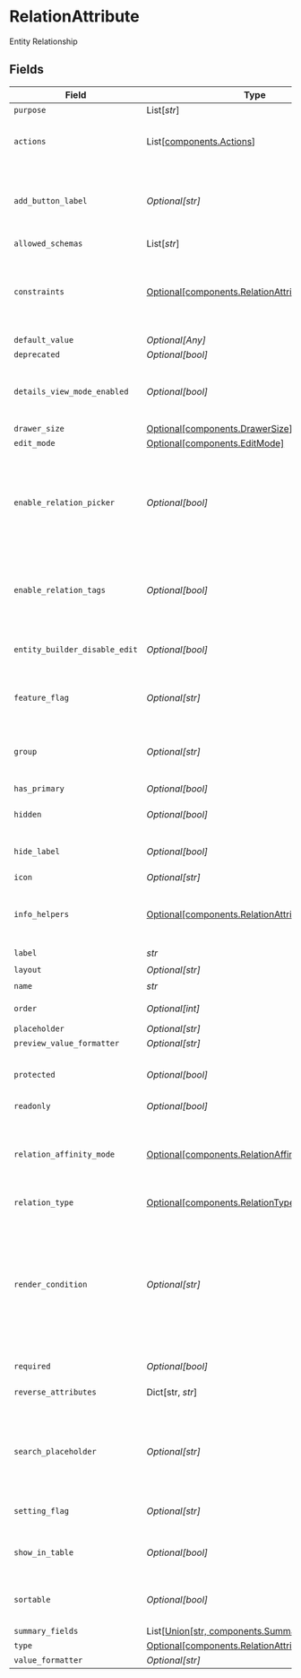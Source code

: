 # RelationAttribute

Entity Relationship


## Fields

| Field                                                                                                                                                                                                                                                 | Type                                                                                                                                                                                                                                                  | Required                                                                                                                                                                                                                                              | Description                                                                                                                                                                                                                                           | Example                                                                                                                                                                                                                                               |
| ----------------------------------------------------------------------------------------------------------------------------------------------------------------------------------------------------------------------------------------------------- | ----------------------------------------------------------------------------------------------------------------------------------------------------------------------------------------------------------------------------------------------------- | ----------------------------------------------------------------------------------------------------------------------------------------------------------------------------------------------------------------------------------------------------- | ----------------------------------------------------------------------------------------------------------------------------------------------------------------------------------------------------------------------------------------------------- | ----------------------------------------------------------------------------------------------------------------------------------------------------------------------------------------------------------------------------------------------------- |
| `purpose`                                                                                                                                                                                                                                             | List[*str*]                                                                                                                                                                                                                                           | :heavy_minus_sign:                                                                                                                                                                                                                                    | N/A                                                                                                                                                                                                                                                   |                                                                                                                                                                                                                                                       |
| `actions`                                                                                                                                                                                                                                             | List[[components.Actions](../../models/components/actions.md)]                                                                                                                                                                                        | :heavy_minus_sign:                                                                                                                                                                                                                                    | N/A                                                                                                                                                                                                                                                   | {"value":[{"action_type":"add_existing","label":"entityrelation.add_existing","default":true},{"action_type":"create_new","label":"entityrelation.create_new"},{"action_type":"create_from_existing","label":"entityrelation.create_from_existing"}]} |
| `add_button_label`                                                                                                                                                                                                                                    | *Optional[str]*                                                                                                                                                                                                                                       | :heavy_minus_sign:                                                                                                                                                                                                                                    | Optional label for the add button. The translated value for add_button_lable is used, if found else the string is used as is.                                                                                                                         |                                                                                                                                                                                                                                                       |
| `allowed_schemas`                                                                                                                                                                                                                                     | List[*str*]                                                                                                                                                                                                                                           | :heavy_minus_sign:                                                                                                                                                                                                                                    | N/A                                                                                                                                                                                                                                                   |                                                                                                                                                                                                                                                       |
| `constraints`                                                                                                                                                                                                                                         | [Optional[components.RelationAttributeConstraints]](../../models/components/relationattributeconstraints.md)                                                                                                                                          | :heavy_minus_sign:                                                                                                                                                                                                                                    | A set of constraints applicable to the attribute.<br/>These constraints should and will be enforced by the attribute renderer.<br/>                                                                                                                   |                                                                                                                                                                                                                                                       |
| `default_value`                                                                                                                                                                                                                                       | *Optional[Any]*                                                                                                                                                                                                                                       | :heavy_minus_sign:                                                                                                                                                                                                                                    | N/A                                                                                                                                                                                                                                                   |                                                                                                                                                                                                                                                       |
| `deprecated`                                                                                                                                                                                                                                          | *Optional[bool]*                                                                                                                                                                                                                                      | :heavy_minus_sign:                                                                                                                                                                                                                                    | N/A                                                                                                                                                                                                                                                   |                                                                                                                                                                                                                                                       |
| `details_view_mode_enabled`                                                                                                                                                                                                                           | *Optional[bool]*                                                                                                                                                                                                                                      | :heavy_minus_sign:                                                                                                                                                                                                                                    | Enables the preview, edition, and creation of relation items on a Master-Details view mode.                                                                                                                                                           |                                                                                                                                                                                                                                                       |
| `drawer_size`                                                                                                                                                                                                                                         | [Optional[components.DrawerSize]](../../models/components/drawersize.md)                                                                                                                                                                              | :heavy_minus_sign:                                                                                                                                                                                                                                    | N/A                                                                                                                                                                                                                                                   |                                                                                                                                                                                                                                                       |
| `edit_mode`                                                                                                                                                                                                                                           | [Optional[components.EditMode]](../../models/components/editmode.md)                                                                                                                                                                                  | :heavy_minus_sign:                                                                                                                                                                                                                                    | N/A                                                                                                                                                                                                                                                   |                                                                                                                                                                                                                                                       |
| `enable_relation_picker`                                                                                                                                                                                                                              | *Optional[bool]*                                                                                                                                                                                                                                      | :heavy_minus_sign:                                                                                                                                                                                                                                    | When enable_relation_picker is set to true the user will be able to pick existing relations as values. Otherwise, the user will need to create new relation to link.                                                                                  |                                                                                                                                                                                                                                                       |
| `enable_relation_tags`                                                                                                                                                                                                                                | *Optional[bool]*                                                                                                                                                                                                                                      | :heavy_minus_sign:                                                                                                                                                                                                                                    | When enable_relation_tags is set to true the user will be able to set tags(labels) in each relation item.                                                                                                                                             |                                                                                                                                                                                                                                                       |
| `entity_builder_disable_edit`                                                                                                                                                                                                                         | *Optional[bool]*                                                                                                                                                                                                                                      | :heavy_minus_sign:                                                                                                                                                                                                                                    | Setting to `true` disables editing the attribute on the entity builder UI                                                                                                                                                                             |                                                                                                                                                                                                                                                       |
| `feature_flag`                                                                                                                                                                                                                                        | *Optional[str]*                                                                                                                                                                                                                                       | :heavy_minus_sign:                                                                                                                                                                                                                                    | This attribute should only be active when the feature flag is enabled                                                                                                                                                                                 | FF_MY_FEATURE_FLAG                                                                                                                                                                                                                                    |
| `group`                                                                                                                                                                                                                                               | *Optional[str]*                                                                                                                                                                                                                                       | :heavy_minus_sign:                                                                                                                                                                                                                                    | Which group the attribute should appear in. Accepts group ID or group name                                                                                                                                                                            |                                                                                                                                                                                                                                                       |
| `has_primary`                                                                                                                                                                                                                                         | *Optional[bool]*                                                                                                                                                                                                                                      | :heavy_minus_sign:                                                                                                                                                                                                                                    | N/A                                                                                                                                                                                                                                                   |                                                                                                                                                                                                                                                       |
| `hidden`                                                                                                                                                                                                                                              | *Optional[bool]*                                                                                                                                                                                                                                      | :heavy_minus_sign:                                                                                                                                                                                                                                    | Do not render attribute in entity views                                                                                                                                                                                                               |                                                                                                                                                                                                                                                       |
| `hide_label`                                                                                                                                                                                                                                          | *Optional[bool]*                                                                                                                                                                                                                                      | :heavy_minus_sign:                                                                                                                                                                                                                                    | When set to true, will hide the label of the field.                                                                                                                                                                                                   |                                                                                                                                                                                                                                                       |
| `icon`                                                                                                                                                                                                                                                | *Optional[str]*                                                                                                                                                                                                                                       | :heavy_minus_sign:                                                                                                                                                                                                                                    | N/A                                                                                                                                                                                                                                                   |                                                                                                                                                                                                                                                       |
| `info_helpers`                                                                                                                                                                                                                                        | [Optional[components.RelationAttributeInfoHelpers]](../../models/components/relationattributeinfohelpers.md)                                                                                                                                          | :heavy_minus_sign:                                                                                                                                                                                                                                    | A set of configurations meant to document and assist the user in filling the attribute.                                                                                                                                                               |                                                                                                                                                                                                                                                       |
| `label`                                                                                                                                                                                                                                               | *str*                                                                                                                                                                                                                                                 | :heavy_check_mark:                                                                                                                                                                                                                                    | N/A                                                                                                                                                                                                                                                   |                                                                                                                                                                                                                                                       |
| `layout`                                                                                                                                                                                                                                              | *Optional[str]*                                                                                                                                                                                                                                       | :heavy_minus_sign:                                                                                                                                                                                                                                    | N/A                                                                                                                                                                                                                                                   | full_width                                                                                                                                                                                                                                            |
| `name`                                                                                                                                                                                                                                                | *str*                                                                                                                                                                                                                                                 | :heavy_check_mark:                                                                                                                                                                                                                                    | N/A                                                                                                                                                                                                                                                   |                                                                                                                                                                                                                                                       |
| `order`                                                                                                                                                                                                                                               | *Optional[int]*                                                                                                                                                                                                                                       | :heavy_minus_sign:                                                                                                                                                                                                                                    | Attribute sort order (ascending) in group                                                                                                                                                                                                             | 0                                                                                                                                                                                                                                                     |
| `placeholder`                                                                                                                                                                                                                                         | *Optional[str]*                                                                                                                                                                                                                                       | :heavy_minus_sign:                                                                                                                                                                                                                                    | N/A                                                                                                                                                                                                                                                   |                                                                                                                                                                                                                                                       |
| `preview_value_formatter`                                                                                                                                                                                                                             | *Optional[str]*                                                                                                                                                                                                                                       | :heavy_minus_sign:                                                                                                                                                                                                                                    | N/A                                                                                                                                                                                                                                                   |                                                                                                                                                                                                                                                       |
| `protected`                                                                                                                                                                                                                                           | *Optional[bool]*                                                                                                                                                                                                                                      | :heavy_minus_sign:                                                                                                                                                                                                                                    | Setting to `true` prevents the attribute from being modified / deleted                                                                                                                                                                                |                                                                                                                                                                                                                                                       |
| `readonly`                                                                                                                                                                                                                                            | *Optional[bool]*                                                                                                                                                                                                                                      | :heavy_minus_sign:                                                                                                                                                                                                                                    | N/A                                                                                                                                                                                                                                                   |                                                                                                                                                                                                                                                       |
| `relation_affinity_mode`                                                                                                                                                                                                                              | [Optional[components.RelationAffinityMode]](../../models/components/relationaffinitymode.md)                                                                                                                                                          | :heavy_minus_sign:                                                                                                                                                                                                                                    | Weak relation attributes are kept when duplicating an entity. Strong relation attributes are discarded when duplicating an entity.                                                                                                                    |                                                                                                                                                                                                                                                       |
| `relation_type`                                                                                                                                                                                                                                       | [Optional[components.RelationType]](../../models/components/relationtype.md)                                                                                                                                                                          | :heavy_minus_sign:                                                                                                                                                                                                                                    | N/A                                                                                                                                                                                                                                                   |                                                                                                                                                                                                                                                       |
| `render_condition`                                                                                                                                                                                                                                    | *Optional[str]*                                                                                                                                                                                                                                       | :heavy_minus_sign:                                                                                                                                                                                                                                    | Defines the conditional rendering expression for showing this field.<br/>When a valid expression is parsed, their evaluation defines the visibility of this attribute.<br/>Note: Empty or invalid expression have no effect on the field visibility.<br/> |                                                                                                                                                                                                                                                       |
| `required`                                                                                                                                                                                                                                            | *Optional[bool]*                                                                                                                                                                                                                                      | :heavy_minus_sign:                                                                                                                                                                                                                                    | N/A                                                                                                                                                                                                                                                   |                                                                                                                                                                                                                                                       |
| `reverse_attributes`                                                                                                                                                                                                                                  | Dict[str, *str*]                                                                                                                                                                                                                                      | :heavy_minus_sign:                                                                                                                                                                                                                                    | Map of schema slug to target relation attribute                                                                                                                                                                                                       | {"contact":"account","opportunity":"customer"}                                                                                                                                                                                                        |
| `search_placeholder`                                                                                                                                                                                                                                  | *Optional[str]*                                                                                                                                                                                                                                       | :heavy_minus_sign:                                                                                                                                                                                                                                    | Optional placeholder text for the relation search input. The translated value for search_placeholder is used, if found else the string is used as is.                                                                                                 |                                                                                                                                                                                                                                                       |
| `setting_flag`                                                                                                                                                                                                                                        | *Optional[str]*                                                                                                                                                                                                                                       | :heavy_minus_sign:                                                                                                                                                                                                                                    | This attribute should only be active when the setting is enabled                                                                                                                                                                                      | MY_SETTING                                                                                                                                                                                                                                            |
| `show_in_table`                                                                                                                                                                                                                                       | *Optional[bool]*                                                                                                                                                                                                                                      | :heavy_minus_sign:                                                                                                                                                                                                                                    | Render as a column in table views. When defined, overrides `hidden`                                                                                                                                                                                   |                                                                                                                                                                                                                                                       |
| `sortable`                                                                                                                                                                                                                                            | *Optional[bool]*                                                                                                                                                                                                                                      | :heavy_minus_sign:                                                                                                                                                                                                                                    | Allow sorting by this attribute in table views if `show_in_table` is true                                                                                                                                                                             |                                                                                                                                                                                                                                                       |
| `summary_fields`                                                                                                                                                                                                                                      | List[[Union[str, components.SummaryField]](../../models/components/summaryfields.md)]                                                                                                                                                                 | :heavy_minus_sign:                                                                                                                                                                                                                                    | N/A                                                                                                                                                                                                                                                   |                                                                                                                                                                                                                                                       |
| `type`                                                                                                                                                                                                                                                | [Optional[components.RelationAttributeType]](../../models/components/relationattributetype.md)                                                                                                                                                        | :heavy_minus_sign:                                                                                                                                                                                                                                    | N/A                                                                                                                                                                                                                                                   |                                                                                                                                                                                                                                                       |
| `value_formatter`                                                                                                                                                                                                                                     | *Optional[str]*                                                                                                                                                                                                                                       | :heavy_minus_sign:                                                                                                                                                                                                                                    | N/A                                                                                                                                                                                                                                                   |                                                                                                                                                                                                                                                       |